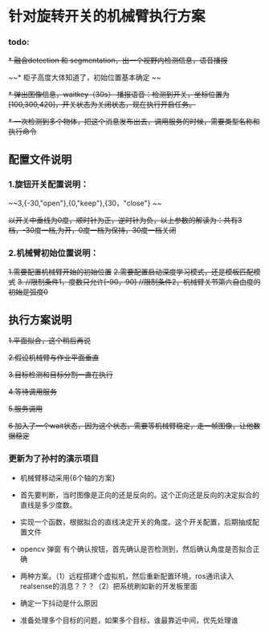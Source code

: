 # 针对旋转开关的机械臂执行方案

### todo:

~~* 融合detection 和  segmentation，出一个视野内检测信息，语音播报~~

~~* 柜子高度大体知道了，初始位置基本确定  ~~

~~* 弹出图像信息，waitkey（30s） 播报语音：检测到开关，坐标位置为[100,300,420]，开关状态为关闭状态，现在执行开启任务。~~


~~* 一次检测到多个物体，把这个消息发布出去，调用服务的时候，需要类型名称和执行命令~~


## 配置文件说明

### 1.旋钮开关配置说明：

~~3,{-30,"open"},{0,"keep"},{30，"close"} ~~

~~以开关中垂线为0度，顺时针为正，逆时针为负，以上参数的解读为：共有3档，-30度一档,为开，0度一档为保持，30度一档关闭~~

### 2.机械臂初始位置说明：

~~1.需要配置机械臂开始的初始位置~~
~~2.需要配置启动深度学习模式，还是模板匹配模式~~
~~3.   //限制条件1，度数只允许[-90，90]
    //限制条件2，机械臂关节第六自由度的初始是弧度0~~
## 执行方案说明

~~1.平面拟合，这个稍后再说~~

~~2.假设机械臂与作业平面垂直~~

~~3.目标检测和目标分割一直在执行~~

~~4.等待调用服务~~

~~5.服务调用~~

~~6 加入了一个wait状态，因为这个状态，需要等机械臂稳定，走一帧图像，让他数据稳定~~

### 更新为了孙村的演示项目 

* 机械臂移动采用{6个轴的方案}

* 首先要判断，当时图像是正向的还是反向的。这个正向还是反向的决定拟合的直线是多少度数。

* 实现一个函数，根据拟合的直线决定开关的角度。这个开关配置，后期抽成配置文件

* opencv 弹窗 有个确认按钮，首先确认是否检测到，然后确认角度是否拟合正确 

* 两种方案。（1）远程搭建个虚拟机，然后重新配置环境，ros通讯读入realsense的消息？？？（2）把系统刷如新的开发板里面
* 确定一下抖动是什么原因
* 准备处理多个目标的问题，如果多个目标，谁最靠近中间，优先处理谁